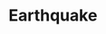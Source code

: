 # Earthquake

<!-- <span>Photo by <a href="https://unsplash.com/@photoart2018?utm_source=unsplash&amp;utm_medium=referral&amp;utm_content=creditCopyText">Andrew Buchanan</a> on <a href="https://unsplash.com/s/photos/earthquake?utm_source=unsplash&amp;utm_medium=referral&amp;utm_content=creditCopyText">Unsplash</a></span> -->
